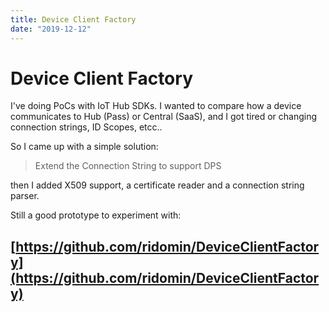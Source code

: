 ```yaml
---
title: Device Client Factory
date: "2019-12-12"
---
```


# Device Client Factory

I've doing PoCs with IoT Hub SDKs. I wanted to compare how a device communicates to Hub (Pass) or Central (SaaS), and I got tired or changing connection strings, ID Scopes, etcc..

So I came up with a simple solution:

>Extend the Connection String to support DPS

then I added X509 support, a certificate reader and a connection string parser.

Still a good prototype to experiment with: 

## [https://github.com/ridomin/DeviceClientFactory](https://github.com/ridomin/DeviceClientFactory)